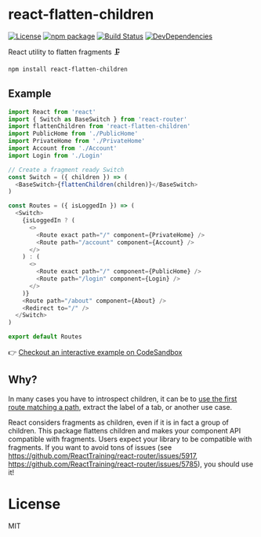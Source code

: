 # react-flatten-children

[![License](https://img.shields.io/npm/l/react-flatten-children.svg)](https://github.com/smooth-code/react-flatten-children/blob/master/LICENSE)
[![npm package](https://img.shields.io/npm/v/react-flatten-children/latest.svg)](https://www.npmjs.com/package/react-flatten-children)
[![Build Status](https://img.shields.io/travis/smooth-code/react-flatten-children.svg)](https://travis-ci.org/smooth-code/react-flatten-children)
[![DevDependencies](https://img.shields.io/david/dev/smooth-code/react-flatten-children.svg)](https://david-dm.org/smooth-code/react-flatten-children?type=dev)

React utility to flatten fragments 🗜

```sh
npm install react-flatten-children
```

## Example

```js
import React from 'react'
import { Switch as BaseSwitch } from 'react-router'
import flattenChildren from 'react-flatten-children'
import PublicHome from './PublicHome'
import PrivateHome from './PrivateHome'
import Account from './Account'
import Login from './Login'

// Create a fragment ready Switch
const Switch = ({ children }) => (
  <BaseSwitch>{flattenChildren(children)}</BaseSwitch>
)

const Routes = ({ isLoggedIn }) => (
  <Switch>
    {isLoggedIn ? (
      <>
        <Route exact path="/" component={PrivateHome} />
        <Route path="/account" component={Account} />
      </>
    ) : (
      <>
        <Route exact path="/" component={PublicHome} />
        <Route path="/login" component={Login} />
      </>
    )}
    <Route path="/about" component={About} />
    <Redirect to="/" />
  </Switch>
)

export default Routes
```

👉 [Checkout an interactive example on CodeSandbox](https://codesandbox.io/s/nn6l3r30k0)

## Why?

In many cases you have to introspect children, it can be to [use the first route matching a path](https://reacttraining.com/react-router/web/api/Switch), extract the label of a tab, or another use case.

React considers fragments as children, even if it is in fact a group of children. This package flattens children and makes your component API compatible with fragments. Users expect your library to be compatible with fragments. If you want to avoid tons of issues (see https://github.com/ReactTraining/react-router/issues/5917, https://github.com/ReactTraining/react-router/issues/5785), you should use it!

# License

MIT
